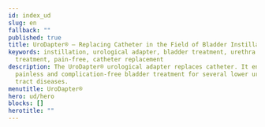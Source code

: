 ```yaml
---
id: index_ud
slug: en
fallback: ""
published: true
title: UroDapter® – Replacing Catheter in the Field of Bladder Instillation
keywords: instillation, urological adapter, bladder treatment, urethra
  treatment, pain-free, catheter replacement
description: The UroDapter® urological adapter replaces catheter. It enables
  painless and complication-free bladder treatment for several lower urinary
  tract diseases.
menutitle: UroDapter®
hero: ud/hero
blocks: []
herotitle: ""
---
```


